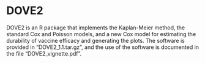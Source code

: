 # DOVE2

DOVE2 is an R package that implements the Kaplan-Meier method, the standard Cox and Poisson models, and a new Cox model for estimating the durability of vaccine efficacy and generating the plots. The software is provided in “DOVE2_1.1.tar.gz”, and the use of the software is documented in the file “DOVE2_vignette.pdf”.
